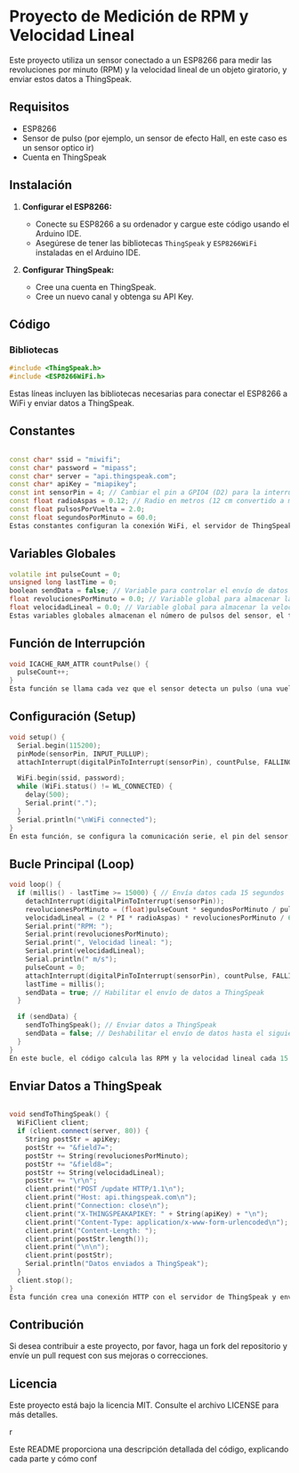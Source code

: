 # Proyecto de Medición de RPM y Velocidad Lineal

Este proyecto utiliza un sensor conectado a un ESP8266 para medir las revoluciones por minuto (RPM) y la velocidad lineal de un objeto giratorio, y enviar estos datos a ThingSpeak.

## Requisitos

- ESP8266
- Sensor de pulso (por ejemplo, un sensor de efecto Hall, en este caso es un sensor optico ir)
- Cuenta en ThingSpeak

## Instalación

1. **Configurar el ESP8266:**
   - Conecte su ESP8266 a su ordenador y cargue este código usando el Arduino IDE.
   - Asegúrese de tener las bibliotecas `ThingSpeak` y `ESP8266WiFi` instaladas en el Arduino IDE.

2. **Configurar ThingSpeak:**
   - Cree una cuenta en ThingSpeak.
   - Cree un nuevo canal y obtenga su API Key.

## Código

### Bibliotecas

```cpp
#include <ThingSpeak.h>
#include <ESP8266WiFi.h>
```
Estas líneas incluyen las bibliotecas necesarias para conectar el ESP8266 a WiFi y enviar datos a ThingSpeak.

## Constantes
```cpp

const char* ssid = "miwifi";
const char* password = "mipass";
const char* server = "api.thingspeak.com";
const char* apiKey = "miapikey";
const int sensorPin = 4; // Cambiar el pin a GPIO4 (D2) para la interrupción
const float radioAspas = 0.12; // Radio en metros (12 cm convertido a metros)
const float pulsosPorVuelta = 2.0;
const float segundosPorMinuto = 60.0;
Estas constantes configuran la conexión WiFi, el servidor de ThingSpeak, el pin del sensor y los parámetros para calcular la velocidad.
```
## Variables Globales
```cpp
volatile int pulseCount = 0;
unsigned long lastTime = 0;
boolean sendData = false; // Variable para controlar el envío de datos a ThingSpeak
float revolucionesPorMinuto = 0.0; // Variable global para almacenar las RPM
float velocidadLineal = 0.0; // Variable global para almacenar la velocidad lineal en m/s
Estas variables globales almacenan el número de pulsos del sensor, el tiempo del último envío de datos, y las RPM y velocidad lineal calculadas.
```
## Función de Interrupción
```cpp
void ICACHE_RAM_ATTR countPulse() {
  pulseCount++;
}
Esta función se llama cada vez que el sensor detecta un pulso (una vuelta).
```
## Configuración (Setup)
```cpp
void setup() {
  Serial.begin(115200);
  pinMode(sensorPin, INPUT_PULLUP);
  attachInterrupt(digitalPinToInterrupt(sensorPin), countPulse, FALLING);

  WiFi.begin(ssid, password);
  while (WiFi.status() != WL_CONNECTED) {
    delay(500);
    Serial.print(".");
  }
  Serial.println("\nWiFi connected");
}
En esta función, se configura la comunicación serie, el pin del sensor, y la conexión WiFi.
```
## Bucle Principal (Loop)
```cpp
void loop() {
  if (millis() - lastTime >= 15000) { // Envía datos cada 15 segundos
    detachInterrupt(digitalPinToInterrupt(sensorPin));
    revolucionesPorMinuto = (float)pulseCount * segundosPorMinuto / pulsosPorVuelta;
    velocidadLineal = (2 * PI * radioAspas) * revolucionesPorMinuto / 60.0; // En metros por segundo
    Serial.print("RPM: ");
    Serial.print(revolucionesPorMinuto);
    Serial.print(", Velocidad lineal: ");
    Serial.print(velocidadLineal);
    Serial.println(" m/s");
    pulseCount = 0;
    attachInterrupt(digitalPinToInterrupt(sensorPin), countPulse, FALLING);
    lastTime = millis();
    sendData = true; // Habilitar el envío de datos a ThingSpeak
  }

  if (sendData) {
    sendToThingSpeak(); // Enviar datos a ThingSpeak
    sendData = false; // Deshabilitar el envío de datos hasta el siguiente intervalo
  }
}
En este bucle, el código calcula las RPM y la velocidad lineal cada 15 segundos y luego envía los datos a ThingSpeak.
```
## Enviar Datos a ThingSpeak

```cpp

void sendToThingSpeak() {
  WiFiClient client;
  if (client.connect(server, 80)) {
    String postStr = apiKey;
    postStr += "&field7=";
    postStr += String(revolucionesPorMinuto);
    postStr += "&field8=";
    postStr += String(velocidadLineal);
    postStr += "\r\n";
    client.print("POST /update HTTP/1.1\n");
    client.print("Host: api.thingspeak.com\n");
    client.print("Connection: close\n");
    client.print("X-THINGSPEAKAPIKEY: " + String(apiKey) + "\n");
    client.print("Content-Type: application/x-www-form-urlencoded\n");
    client.print("Content-Length: ");
    client.print(postStr.length());
    client.print("\n\n");
    client.print(postStr);
    Serial.println("Datos enviados a ThingSpeak");
  }
  client.stop();
}
Esta función crea una conexión HTTP con el servidor de ThingSpeak y envía los datos calculados.
```
## Contribución
Si desea contribuir a este proyecto, por favor, haga un fork del repositorio y envíe un pull request con sus mejoras o correcciones.

## Licencia
Este proyecto está bajo la licencia MIT. Consulte el archivo LICENSE para más detalles.

r

Este README proporciona una descripción detallada del código, explicando cada parte y cómo conf
